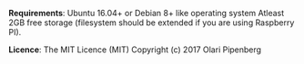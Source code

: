 **Requirements**:
Ubuntu 16.04+ or Debian 8+ like operating system
Atleast 2GB free storage (filesystem should be extended if you are using Raspberry PI).

**Licence**:
The MIT Licence (MIT) Copyright (c) 2017 Olari Pipenberg
